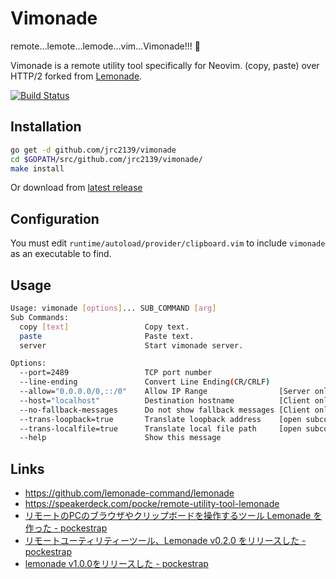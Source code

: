 
Vimonade
========

remote...lemote...lemode...vim...Vimonade!!! :lemon:

Vimonade is a remote utility tool specifically for Neovim.
(copy, paste) over HTTP/2 forked from [Lemonade](https://github.com/lemonade-command/lemonade).

[![Build Status](https://travis-ci.org/jrc2139/vimonade.svg?branch=master)](https://travis-ci.org/jrc2139/vimonade)


Installation
------------

```sh
go get -d github.com/jrc2139/vimonade
cd $GOPATH/src/github.com/jrc2139/vimonade/
make install
```

Or download from [latest release](https://github.com/jrc2139/vimonade/releases/latest)


Configuration
------------


You must edit `runtime/autoload/provider/clipboard.vim` to include `vimonade` as an executable to find.


Usage
--------

```sh
Usage: vimonade [options]... SUB_COMMAND [arg]
Sub Commands:
  copy [text]                 Copy text.
  paste                       Paste text.
  server                      Start vimonade server.

Options:
  --port=2489                 TCP port number
  --line-ending               Convert Line Ending(CR/CRLF)
  --allow="0.0.0.0/0,::/0"    Allow IP Range                [Server only]
  --host="localhost"          Destination hostname          [Client only]
  --no-fallback-messages      Do not show fallback messages [Client only]
  --trans-loopback=true       Translate loopback address    [open subcommand only]
  --trans-localfile=true      Translate local file path     [open subcommand only]
  --help                      Show this message
```




Links
-------

- https://github.com/lemonade-command/lemonade
- https://speakerdeck.com/pocke/remote-utility-tool-lemonade
- [リモートのPCのブラウザやクリップボードを操作するツール Lemonade を作った - pockestrap](http://pocke.hatenablog.com/entry/2015/07/04/235118)
- [リモートユーティリティーツール、Lemonade v0.2.0 をリリースした - pockestrap](http://pocke.hatenablog.com/entry/2015/08/23/221543)
- [lemonade v1.0.0をリリースした - pockestrap](http://pocke.hatenablog.com/entry/2016/04/19/233423)
